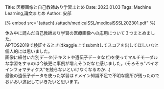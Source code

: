 Title: 医療画像と自己教師あり学習まとめ
Date: 2023.01.03
Tags: Machine Learning,論文まとめ
Author: 安部



[% embed src="{attach}./attach/medicalSSL/medicalSSSL202301.pdf" %]

休み中に読んだ自己教師あり学習の医療画像への応用について３つまとめました。<br>
APTOS2019で検証するときはkaggle上でsubmitしてスコアを出してほしいなと個人的には思いました。<br>
画像に紐付いた別データ(テキストや遺伝子データなど)を使ってマルチモーダルな学習をするのは今後更に事例が増えそうだなと感じました。(そろそろ"バイオインフォマティクス"を触らないといけなくなるのか...)<br>
最後の遺伝子データを使った学習はドメイン知識不足で不明な箇所が残ったのでおいおい追記していきたいと思います。<br>

